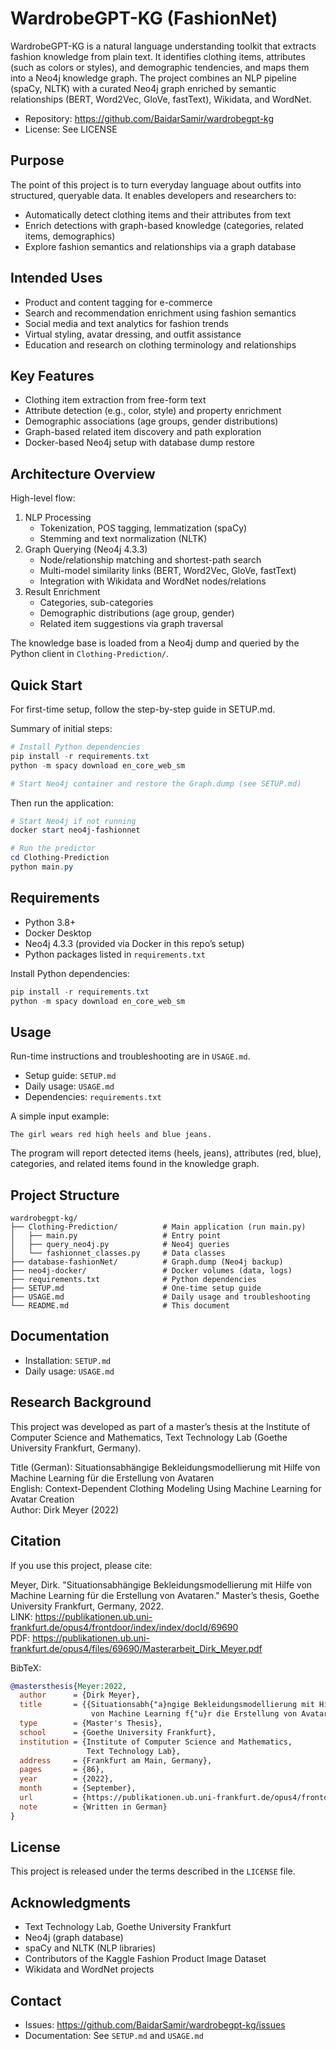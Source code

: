 # WardrobeGPT-KG (FashionNet)

WardrobeGPT-KG is a natural language understanding toolkit that extracts fashion knowledge from plain text. It identifies clothing items, attributes (such as colors or styles), and demographic tendencies, and maps them into a Neo4j knowledge graph. The project combines an NLP pipeline (spaCy, NLTK) with a curated Neo4j graph enriched by semantic relationships (BERT, Word2Vec, GloVe, fastText), Wikidata, and WordNet.

- Repository: https://github.com/BaidarSamir/wardrobegpt-kg
- License: See LICENSE

## Purpose

The point of this project is to turn everyday language about outfits into structured, queryable data. It enables developers and researchers to:
- Automatically detect clothing items and their attributes from text
- Enrich detections with graph-based knowledge (categories, related items, demographics)
- Explore fashion semantics and relationships via a graph database

## Intended Uses

- Product and content tagging for e-commerce
- Search and recommendation enrichment using fashion semantics
- Social media and text analytics for fashion trends
- Virtual styling, avatar dressing, and outfit assistance
- Education and research on clothing terminology and relationships

## Key Features

- Clothing item extraction from free-form text
- Attribute detection (e.g., color, style) and property enrichment
- Demographic associations (age groups, gender distributions)
- Graph-based related item discovery and path exploration
- Docker-based Neo4j setup with database dump restore

## Architecture Overview

High-level flow:

1. NLP Processing
   - Tokenization, POS tagging, lemmatization (spaCy)
   - Stemming and text normalization (NLTK)
2. Graph Querying (Neo4j 4.3.3)
   - Node/relationship matching and shortest-path search
   - Multi-model similarity links (BERT, Word2Vec, GloVe, fastText)
   - Integration with Wikidata and WordNet nodes/relations
3. Result Enrichment
   - Categories, sub-categories
   - Demographic distributions (age group, gender)
   - Related item suggestions via graph traversal

The knowledge base is loaded from a Neo4j dump and queried by the Python client in `Clothing-Prediction/`.

## Quick Start

For first-time setup, follow the step-by-step guide in SETUP.md.

Summary of initial steps:

```powershell
# Install Python dependencies
pip install -r requirements.txt
python -m spacy download en_core_web_sm

# Start Neo4j container and restore the Graph.dump (see SETUP.md)
```

Then run the application:

```powershell
# Start Neo4j if not running
docker start neo4j-fashionnet

# Run the predictor
cd Clothing-Prediction
python main.py
```

## Requirements

- Python 3.8+
- Docker Desktop
- Neo4j 4.3.3 (provided via Docker in this repo’s setup)
- Python packages listed in `requirements.txt`

Install Python dependencies:

```powershell
pip install -r requirements.txt
python -m spacy download en_core_web_sm
```

## Usage

Run-time instructions and troubleshooting are in `USAGE.md`.

- Setup guide: `SETUP.md`
- Daily usage: `USAGE.md`
- Dependencies: `requirements.txt`

A simple input example:

```
The girl wears red high heels and blue jeans.
```

The program will report detected items (heels, jeans), attributes (red, blue), categories, and related items found in the knowledge graph.

## Project Structure

```
wardrobegpt-kg/
├── Clothing-Prediction/          # Main application (run main.py)
│   ├── main.py                   # Entry point
│   ├── query_neo4j.py            # Neo4j queries
│   └── fashionnet_classes.py     # Data classes
├── database-fashionNet/          # Graph.dump (Neo4j backup)
├── neo4j-docker/                 # Docker volumes (data, logs)
├── requirements.txt              # Python dependencies
├── SETUP.md                      # One-time setup guide
├── USAGE.md                      # Daily usage and troubleshooting
└── README.md                     # This document
```

## Documentation

- Installation: `SETUP.md`
- Daily usage: `USAGE.md`
 

## Research Background

This project was developed as part of a master’s thesis at the Institute of Computer Science and Mathematics, Text Technology Lab (Goethe University Frankfurt, Germany).

Title (German): Situationsabhängige Bekleidungsmodellierung mit Hilfe von Machine Learning für die Erstellung von Avataren  
English: Context-Dependent Clothing Modeling Using Machine Learning for Avatar Creation  
Author: Dirk Meyer (2022)

## Citation

If you use this project, please cite:

Meyer, Dirk. "Situationsabhängige Bekleidungsmodellierung mit Hilfe von Machine Learning für die Erstellung von Avataren." Master’s thesis, Goethe University Frankfurt, Germany, 2022.  
LINK: https://publikationen.ub.uni-frankfurt.de/opus4/frontdoor/index/index/docId/69690  
PDF: https://publikationen.ub.uni-frankfurt.de/opus4/files/69690/Masterarbeit_Dirk_Meyer.pdf

BibTeX:

```bibtex
@mastersthesis{Meyer:2022,
  author      = {Dirk Meyer},
  title       = {{Situationsabh{"a}ngige Bekleidungsmodellierung mit Hilfe 
                  von Machine Learning f{"u}r die Erstellung von Avataren}},
  type        = {Master's Thesis},
  school      = {Goethe University Frankfurt},
  institution = {Institute of Computer Science and Mathematics, 
                 Text Technology Lab},
  address     = {Frankfurt am Main, Germany},
  pages       = {86},
  year        = {2022},
  month       = {September},
  url         = {https://publikationen.ub.uni-frankfurt.de/opus4/frontdoor/index/index/docId/69690},
  note        = {Written in German}
}
```

## License

This project is released under the terms described in the `LICENSE` file.

## Acknowledgments

- Text Technology Lab, Goethe University Frankfurt
- Neo4j (graph database)
- spaCy and NLTK (NLP libraries)
- Contributors of the Kaggle Fashion Product Image Dataset
- Wikidata and WordNet projects

## Contact

- Issues: https://github.com/BaidarSamir/wardrobegpt-kg/issues
- Documentation: See `SETUP.md` and `USAGE.md`
